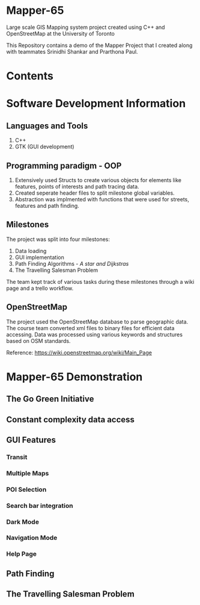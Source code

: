 # Mapper-65
Large scale GIS Mapping system project created using C++ and OpenStreetMap at the University of Toronto

This Repository contains a demo of the Mapper Project that I created along with teammates Srinidhi Shankar and Prarthona Paul. 

# Contents



# Software Development Information

## Languages and Tools 

1. C++ 
2. GTK (GUI development)

## Programming paradigm - OOP

1. Extensively used Structs to create various objects for elements like features, points of interests and path tracing data.
2. Created seperate header files to split milestone global variables.
3. Abstraction was implmented with functions that were used for streets, features and path finding.

## Milestones

The project was split into four milestones:
1. Data loading
2. GUI implementation
3. Path Finding Algorithms - *A star and Dijkstras*
4. The Travelling Salesman Problem

The team kept track of various tasks during these milestones through a wiki page and a trello workflow.

## OpenStreetMap

The project used the OpenStreetMap database to parse geographic data. The course team converted xml files to binary files for efficient data accessing. Data was processed using various keywords and structures based on OSM standards.

Reference: https://wiki.openstreetmap.org/wiki/Main_Page

# Mapper-65 Demonstration

## The Go Green Initiative

## Constant complexity data access

## GUI Features

### Transit

### Multiple Maps
### POI Selection
### Search bar integration

### Dark Mode
### Navigation Mode
### Help Page

## Path Finding

## The Travelling Salesman Problem





